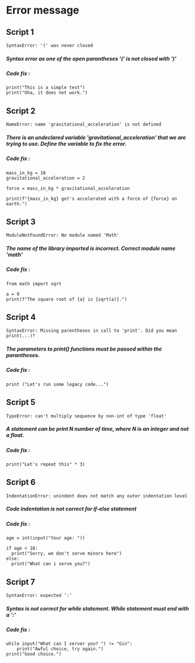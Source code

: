 # Error message

## Script 1
```
SyntaxError: '(' was never closed
```
##### Syntax error as one of the open parantheses '(' is not closed with ')'
##### *Code fix :*
```
print("This is a simple test")
print("Oha, it does not work.")
```
## Script 2
```
NameError: name 'gravitational_acceleration' is not defined
```
##### There is an undeclared variable 'gravitational_acceleration' that we are trying to use. Define the variable to fix the error.
##### *Code fix :*
```
mass_in_kg = 10
gravitational_acceleration = 2

force = mass_in_kg * gravitational_acceleration

print(f"{mass_in_kg} get's accelerated with a force of {force} on earth.")
```
## Script 3
```
ModuleNotFoundError: No module named 'Math'
```
##### The name of the library imported is incorrect. Correct module name 'math'
##### *Code fix :*
```
from math import sqrt

a = 9
print(f"The square root of {a} is {sqrt(a)}.")
```
## Script 4
```
SyntaxError: Missing parentheses in call to 'print'. Did you mean print(...)?
```
##### The parameters to print() functions must be passed within the parantheses.
##### *Code fix :*
```
print ("Let's run some legacy code...")
```
## Script 5
```
TypeError: can't multiply sequence by non-int of type 'float'
```
##### A statement can be print N number of time, where N is an integer and not a float. 
##### *Code fix :*
```
print("Let's repeat this" * 3)
```
## Script 6
```
IndentationError: unindent does not match any outer indentation level
```
##### Code indentation is not correct for if-else statement
##### *Code fix :*
```
age = int(input("Your age: "))

if age < 18:
  print("Sorry, we don't serve minors here")
else:
  print("What can i serve you?")
```
## Script 7
```
SyntaxError: expected ':'
```
##### Syntax is not correct for while statement. While statement must end with a ':'
##### *Code fix :*
```
while input("What can I server you? ") != "Gin":
    print("Awful choice, try again.")
print("Good choice.")
```